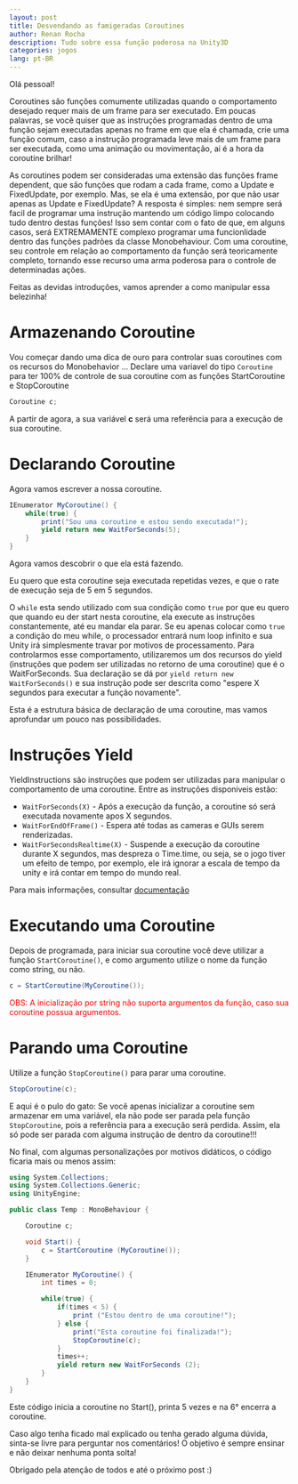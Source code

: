 ```yaml
---
layout: post
title: Desvendando as famigeradas Coroutines
author: Renan Rocha
description: Tudo sobre essa função poderosa na Unity3D
categories: jogos
lang: pt-BR
---
```


Olá pessoal!

Coroutines são funções comumente utilizadas quando o comportamento desejado requer mais de um frame para ser executado. Em poucas palavras, se você quiser que as instruções programadas dentro de uma função sejam executadas apenas no frame em que ela é chamada, crie uma função comum, caso a instrução programada leve mais de um frame para ser executada, como uma animação ou movimentação, ai é a hora da coroutine brilhar!

As coroutines podem ser consideradas uma extensão das funções frame dependent, que são funções que rodam a cada frame, como a Update e FixedUpdate, por exemplo. Mas, se ela é uma extensão, por que não usar apenas as Update e FixedUpdate? A resposta é simples: nem sempre será facil de programar uma instrução mantendo um código limpo colocando tudo dentro destas funções! Isso sem contar com o fato de que, em alguns casos, será EXTREMAMENTE complexo programar uma funcionlidade dentro das funções padrões da classe Monobehaviour. Com uma coroutine, seu controle em relação ao comportamento da função será teoricamente completo, tornando esse recurso uma arma poderosa para o controle de determinadas ações.

Feitas as devidas introduções, vamos aprender a como manipular essa belezinha!

# Armazenando Coroutine

Vou começar dando uma dica de ouro para controlar suas coroutines com os recursos do Monobehavior ...
Declare uma variavel do tipo ```Coroutine``` para ter 100% de controle de sua coroutine com as funções StartCoroutine e StopCoroutine

```C#
Coroutine c;
```

A partir de agora, a sua variável **c** será uma referência para a execução de sua coroutine.

# Declarando Coroutine

Agora vamos escrever a nossa coroutine.

```C#
IEnumerator MyCoroutine() {
	while(true) {
		print("Sou uma coroutine e estou sendo executada!");
		yield return new WaitForSeconds(5);
	}
}
```

Agora vamos descobrir o que ela está fazendo.

Eu quero que esta coroutine seja executada repetidas vezes, e que o rate de execução seja de 5 em 5 segundos.

O ```while``` esta sendo utilizado com sua condição como ```true``` por que eu quero que quando eu der start nesta coroutine, ela execute as instruções constantemente, até eu mandar ela parar. Se eu apenas colocar como ```true``` a condição do meu while, o processador entrará num loop infinito e sua Unity irá simplesmente travar por motivos de processamento. Para controlarmos esse comportamento, utilizaremos um dos recursos do yield (instruções que podem ser utilizadas no retorno de uma coroutine) que é o WaitForSeconds. Sua declaração se dá por ```yield return new WaitForSeconds()``` e sua instrução pode ser descrita como "espere X segundos para executar a função novamente".

Esta é a estrutura básica de declaração de uma coroutine, mas vamos aprofundar um pouco nas possibilidades.

# Instruções Yield

YieldInstructions são instruções que podem ser utilizadas para manipular o comportamento de uma coroutine. Entre as instruções disponiveis estão:

* ```WaitForSeconds(X)``` - Após a execução da função, a coroutine só será executada novamente apos X segundos.
* ```WaitForEndOfFrame()``` - Espera até todas as cameras e GUIs serem renderizadas.
* ```WaitForSecondsRealtime(X)``` - Suspende a execução da coroutine durante X segundos, mas despreza o Time.time, ou seja, se o jogo tiver um efeito de tempo, por exemplo, ele irá ignorar a escala de tempo da unity e irá contar em tempo do mundo real.

Para mais informações, consultar [documentação](https://docs.unity3d.com/Manual/index.html)

# Executando uma Coroutine

Depois de programada, para iniciar sua coroutine você deve utilizar a função ```StartCoroutine()```, e como argumento utilize o nome da função como string, ou não.

```C#
c = StartCoroutine(MyCoroutine());
```

<p style="color: red;">OBS: A inicialização por string não suporta argumentos da função, caso sua coroutine possua argumentos.</p>

# Parando uma Coroutine

Utilize a função ```StopCoroutine()``` para parar uma coroutine.

```C#
StopCoroutine(c);
``` 

E aqui é o pulo do gato: Se você apenas inicializar a coroutine sem armazenar em uma variável, ela não pode ser parada pela função ```StopCoroutine```, pois a referência para a execução será perdida. Assim, ela só pode ser parada com alguma instrução de dentro da coroutine!!!

No final, com algumas personalizações por motivos didáticos, o código ficaria mais ou menos assim:

```C#
using System.Collections;
using System.Collections.Generic;
using UnityEngine;

public class Temp : MonoBehaviour {

	Coroutine c;

	void Start() {
		c = StartCoroutine (MyCoroutine());
	}

	IEnumerator MyCoroutine() {
		int times = 0;

		while(true) {
			if(times < 5) {
				print ("Estou dentro de uma coroutine!");
			} else {
				print("Esta coroutine foi finalizada!");
				StopCoroutine(c);
			}
			times++;
			yield return new WaitForSeconds (2);
		}
	}
}

```

Este código inicia a coroutine no Start(), printa 5 vezes e na 6° encerra a coroutine.

Caso algo tenha ficado mal explicado ou tenha gerado alguma dúvida, sinta-se livre para perguntar nos comentários! O objetivo é sempre ensinar e não deixar nenhuma ponta solta!

Obrigado pela atenção de todos e até o próximo post :)